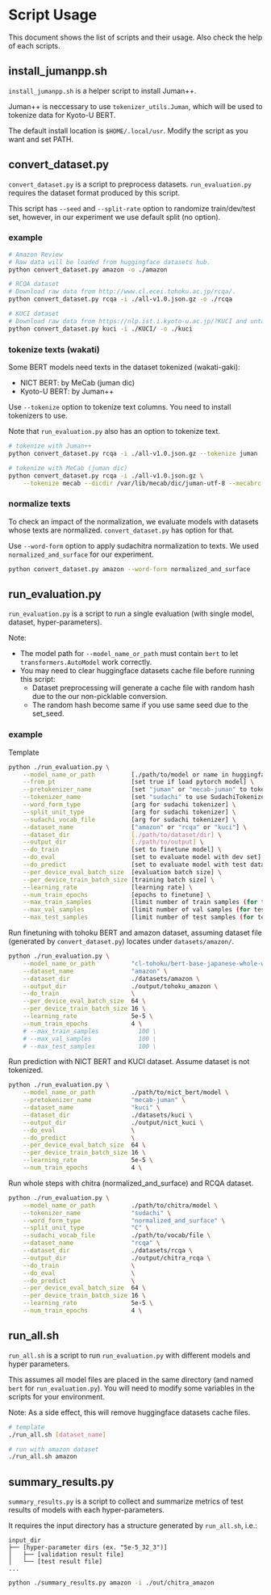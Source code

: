 # Script Usage

This document shows the list of scripts and their usage.
Also check the help of each scripts.

## install_jumanpp.sh

`install_jumanpp.sh` is a helper script to install Juman++.

Juman++ is neccessary to use `tokenizer_utils.Juman`, which will be used to tokenize data for Kyoto-U BERT.

The default install location is `$HOME/.local/usr`.
Modify the script as you want and set PATH.


## convert_dataset.py

`convert_dataset.py` is a script to preprocess datasets.
`run_evaluation.py` requires the dataset format produced by this script.

This script has `--seed` and `--split-rate` option to randomize train/dev/test set,
however, in our experiment we use default split (no option).

### example

```bash
# Amazon Review
# Raw data will be loaded from huggingface datasets hub.
python convert_dataset.py amazon -o ./amazon

# RCQA dataset
# Download raw data from http://www.cl.ecei.tohoku.ac.jp/rcqa/.
python convert_dataset.py rcqa -i ./all-v1.0.json.gz -o ./rcqa

# KUCI dataset
# Download raw data from https://nlp.ist.i.kyoto-u.ac.jp/?KUCI and untar.
python convert_dataset.py kuci -i ./KUCI/ -o ./kuci
```


### tokenize texts (wakati)

Some BERT models need texts in the dataset tokenized (wakati-gaki):

- NICT BERT: by MeCab (juman dic)
- Kyoto-U BERT: by Juman++

Use `--tokenize` option to tokenize text columns.
You need to install tokenizers to use.

Note that `run_evaluation.py` also has an option to tokenize text.

```bash
# tokenize with Juman++
python convert_dataset.py rcqa -i ./all-v1.0.json.gz --tokenize juman

# tokenize with MeCab (juman dic)
python convert_dataset.py rcqa -i ./all-v1.0.json.gz \
    --tokenize mecab --dicdir /var/lib/mecab/dic/juman-utf-8 --mecabrc /etc/mecabrc
```

### normalize texts

To check an impact of the normalization, we evaluate models with datasets whose texts are normalized.
`convert_dataset.py` has option for that.

Use `--word-form` option to apply sudachitra normalization to texts.
We used `normalized_and_surface` for our experiment.

```bash
python convert_dataset.py amazon --word-form normalized_and_surface
```


## run_evaluation.py

`run_evaluation.py` is a script to run a single evaluation (with single model, dataset, hyper-parameters).

Note:
- The model path for `--model_name_or_path` must contain `bert` to let `transformers.AutoModel` work correctly.
- You may need to clear huggingface datasets cache file before running this script:
    - Dataset preprocessing will generate a cache file with random hash due to the our non-picklable conversion.
    - The random hash become same if you use same seed due to the set_seed.

### example

Template

```bash
python ./run_evaluation.py \
    --model_name_or_path          [./path/to/model or name in huggingface-hub] \
    --from_pt                     [set true if load pytorch model] \
    --pretokenizer_name           [set "juman" or "mecab-juman" to tokenize text before using HF-tokenizer] \
    --tokenizer_name              [set "sudachi" to use SudachiTokenizer] \
    --word_form_type              [arg for sudachi tokenizer] \
    --split_unit_type             [arg for sudachi tokenizer] \
    --sudachi_vocab_file          [arg for sudachi tokenizer] \
    --dataset_name                ["amazon" or "rcqa" or "kuci"] \
    --dataset_dir                 [./path/to/dataset/dir] \
    --output_dir                  [./path/to/output] \
    --do_train                    [set to finetune model] \
    --do_eval                     [set to evaluate model with dev set] \
    --do_predict                  [set to evaluate model with test data] \
    --per_device_eval_batch_size  [evaluation batch size] \
    --per_device_train_batch_size [training batch size] \
    --learning_rate               [learning rate] \
    --num_train_epochs            [epochs to finetune] \
    --max_train_samples           [limit number of train samples (for test run)] \
    --max_val_samples             [limit number of val samples (for test run)] \
    --max_test_samples            [limit number of test samples (for test run)] \
```

Run finetuning with tohoku BERT and amazon dataset,
assuming dataset file (generated by `convert_dataset.py`) locates under `datasets/amazon/`.

```bash
python ./run_evaluation.py \
    --model_name_or_path          "cl-tohoku/bert-base-japanese-whole-word-masking" \
    --dataset_name                "amazon" \
    --dataset_dir                 ./datasets/amazon \
    --output_dir                  ./output/tohoku_amazon \
    --do_train                    \
    --per_device_eval_batch_size  64 \
    --per_device_train_batch_size 16 \
    --learning_rate               5e-5 \
    --num_train_epochs            4 \
    # --max_train_samples           100 \
    # --max_val_samples             100 \
    # --max_test_samples            100 \
```

Run prediction with NICT BERT and KUCI dataset.
Assume dataset is not tokenized.

```bash
python ./run_evaluation.py \
    --model_name_or_path          ./path/to/nict_bert/model \
    --pretokenizer_name           "mecab-juman" \
    --dataset_name                "kuci" \
    --dataset_dir                 ./datasets/kuci \
    --output_dir                  ./output/nict_kuci \
    --do_eval                     \
    --do_predict                  \
    --per_device_eval_batch_size  64 \
    --per_device_train_batch_size 16 \
    --learning_rate               5e-5 \
    --num_train_epochs            4 \
```

Run whole steps with chitra (normalized_and_surface) and RCQA dataset.

```bash
python ./run_evaluation.py \
    --model_name_or_path          ./path/to/chitra/model \
    --tokenizer_name              "sudachi" \
    --word_form_type              "normalized_and_surface" \
    --split_unit_type             "C" \
    --sudachi_vocab_file          ./path/to/vocab/file \
    --dataset_name                "rcqa" \
    --dataset_dir                 ./datasets/rcqa \
    --output_dir                  ./output/chitra_rcqa \
    --do_train                    \
    --do_eval                     \
    --do_predict                  \
    --per_device_eval_batch_size  64 \
    --per_device_train_batch_size 16 \
    --learning_rate               5e-5 \
    --num_train_epochs            4 \
```


## run_all.sh

`run_all.sh` is a script to run `run_evaluation.py` with different models and hyper parameters.

This assumes all model files are placed in the same directory (and named `bert` for `run_evaluation.py`).
You will need to modify some variables in the scripts for your environment.

Note: As a side effect, this will remove huggingface datasets cache files.

```bash
# template
./run_all.sh [dataset_name]

# run with amazon dataset
./run_all.sh amazon
```


## summary_results.py

`summary_results.py` is a script to collect and summarize metrics of
test results of models with each hyper-parameters.

It requires the input directory has a structure generated by `run_all.sh`, i.e.:

```
input_dir
├── [hyper-parameter dirs (ex. "5e-5_32_3")]
│   ├── [validation result file]
│   └── [test result file]
...
```


```bash
python ./summary_results.py amazon -i ./out/chitra_amazon
```